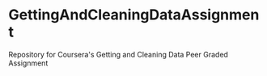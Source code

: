 # GettingAndCleaningDataAssignment
Repository for Coursera's Getting and Cleaning Data Peer Graded Assignment
